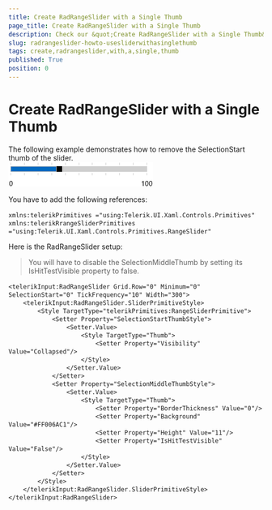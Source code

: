 ```yaml
---
title: Create RadRangeSlider with a Single Thumb
page_title: Create RadRangeSlider with a Single Thumb
description: Check our &quot;Create RadRangeSlider with a Single Thumb&quot; documentation article for RadRangeSlider for UWP control.
slug: radrangeslider-howto-usesliderwithasinglethumb
tags: create,radrangeslider,with,a,single,thumb
published: True
position: 0
---
```


# Create RadRangeSlider with a Single Thumb

The following example demonstrates how to remove the SelectionStart thumb of the slider.  
![Rad Range Slider-How To-One Thumb](images/RadRangeSlider-HowTo-OneThumb.png)

You have to add the following references:
	
	xmlns:telerikPrimitives ="using:Telerik.UI.Xaml.Controls.Primitives"
	xmlns:telerikRrangeSliderPrimitives ="using:Telerik.UI.Xaml.Controls.Primitives.RangeSlider"

Here is the RadRangeSlider setup:

> You will have to disable the SelectionMiddleThumb by setting its IsHitTestVisible property to false.

	<telerikInput:RadRangeSlider Grid.Row="0" Minimum="0" SelectionStart="0" TickFrequency="10" Width="300">
	    <telerikInput:RadRangeSlider.SliderPrimitiveStyle>
	        <Style TargetType="telerikPrimitives:RangeSliderPrimitive">
	            <Setter Property="SelectionStartThumbStyle">
	                <Setter.Value>
	                    <Style TargetType="Thumb">
	                        <Setter Property="Visibility" Value="Collapsed"/>
	                    </Style>
	                </Setter.Value>
	            </Setter>
	            <Setter Property="SelectionMiddleThumbStyle">
	                <Setter.Value>
	                    <Style TargetType="Thumb">
	                        <Setter Property="BorderThickness" Value="0"/>
	                        <Setter Property="Background" Value="#FF006AC1"/>
	                        <Setter Property="Height" Value="11"/>
	                        <Setter Property="IsHitTestVisible" Value="False"/>
	                    </Style>
	                </Setter.Value>
	            </Setter>
	        </Style>
	    </telerikInput:RadRangeSlider.SliderPrimitiveStyle>
	</telerikInput:RadRangeSlider>